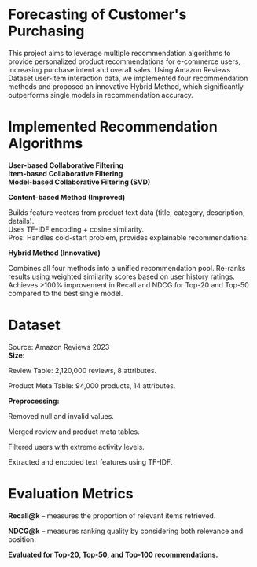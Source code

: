 # Forecasting of Customer's Purchasing
This project aims to leverage multiple recommendation algorithms to provide personalized product recommendations for e-commerce users, increasing purchase intent and overall sales.
Using Amazon Reviews Dataset user-item interaction data, we implemented four recommendation methods and proposed an innovative Hybrid Method, which significantly outperforms single models in recommendation accuracy.
# Implemented Recommendation Algorithms
**User-based Collaborative Filtering**  
**Item-based Collaborative Filtering**  
**Model-based Collaborative Filtering (SVD)**  

**Content-based Method (Improved)**  

Builds feature vectors from product text data (title, category, description, details).  
Uses TF-IDF encoding + cosine similarity.  
Pros: Handles cold-start problem, provides explainable recommendations. 
   
**Hybrid Method (Innovative)**  

Combines all four methods into a unified recommendation pool.
Re-ranks results using weighted similarity scores based on user history ratings.
Achieves >100% improvement in Recall and NDCG for Top-20 and Top-50 compared to the best single model.
# Dataset  
Source: Amazon Reviews 2023  
**Size:**

Review Table: 2,120,000 reviews, 8 attributes.

Product Meta Table: 94,000 products, 14 attributes.

**Preprocessing:**

Removed null and invalid values.

Merged review and product meta tables.

Filtered users with extreme activity levels.

Extracted and encoded text features using TF-IDF.
# Evaluation Metrics
**Recall@k** – measures the proportion of relevant items retrieved.

**NDCG@k** – measures ranking quality by considering both relevance and position.

**Evaluated for Top-20, Top-50, and Top-100 recommendations.**
